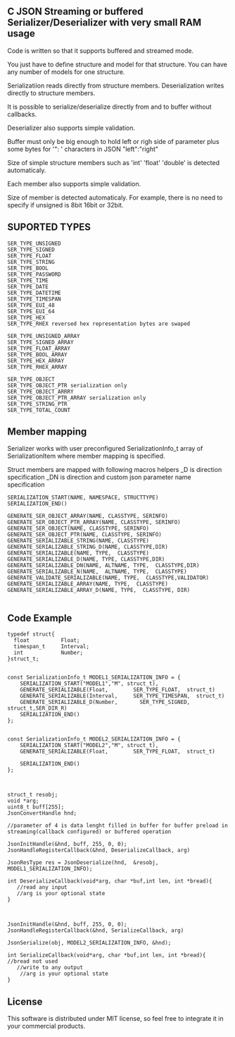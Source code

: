 ## C JSON Streaming or buffered Serializer/Deserializer with very small RAM usage
 
 Code is written so that it supports buffered and streamed mode.
 
 You just have to define structure and model for that structure. 
 You can have any number of models for one structure.
 
 Serializatiion reads directly from structure members.
 Deserialization writes directly to structure members.
 
 It is possible to serialize/deserialize directly from and to buffer without callbacks.
 
 Deserializer also supports simple validation.
 
 Buffer must only be big enough to hold left or righ side of parameter plus some bytes for '": ' characters in JSON "left":"right"
 
 Size of simple structure members such as 'int' 'float' 'double' is detected automaticaly. 
 
 Each member also supports simple validation.
 
Size of member is detected automaticaly. For example, there is no need to specify if unsigned is 8bit 16bit or 32bit.
 
## SUPORTED TYPES
```
SER_TYPE_UNSIGNED 
SER_TYPE_SIGNED   
SER_TYPE_FLOAT
SER_TYPE_STRING
SER_TYPE_BOOL
SER_TYPE_PASSWORD
SER_TYPE_TIME
SER_TYPE_DATE
SER_TYPE_DATETIME
SER_TYPE_TIMESPAN
SER_TYPE_EUI_48
SER_TYPE_EUI_64
SER_TYPE_HEX
SER_TYPE_RHEX reversed hex representation bytes are swaped

SER_TYPE_UNSIGNED_ARRAY
SER_TYPE_SIGNED_ARRAY 
SER_TYPE_FLOAT_ARRAY 
SER_TYPE_BOOL_ARRAY
SER_TYPE_HEX_ARRAY
SER_TYPE_RHEX_ARRAY

SER_TYPE_OBJECT 
SER_TYPE_OBJECT_PTR serialization only
SER_TYPE_OBJECT_ARRRY
SER_TYPE_OBJECT_PTR_ARRAY serialization only
SER_TYPE_STRING_PTR
SER_TYPE_TOTAL_COUNT
```
  

## Member mapping

Serializer works with user preconfigured  SerializationInfo_t array of SerializationItem where member mapping is specified.

Struct members are mapped with following macros helpers
 _D is direction specification
 _DN is direction and custom json parameter name specification 

```
SERIALIZATION_START(NAME, NAMESPACE, STRUCTTYPE)
SERIALIZATION_END() 

GENERATE_SER_OBJECT_ARRAY(NAME, CLASSTYPE, SERINFO)
GENERATE_SER_OBJECT_PTR_ARRAY(NAME, CLASSTYPE, SERINFO)
GENERATE_SER_OBJECT(NAME, CLASSTYPE, SERINFO)
GENERATE_SER_OBJECT_PTR(NAME, CLASSTYPE, SERINFO)
GENERATE_SERIALIZABLE_STRING(NAME, CLASSTYPE)
GENERATE_SERIALIZABLE_STRING_D(NAME, CLASSTYPE,DIR)
GENERATE_SERIALIZABLE(NAME, TYPE,  CLASSTYPE)
GENERATE_SERIALIZABLE_D(NAME, TYPE, CLASSTYPE,DIR)
GENERATE_SERIALIZABLE_DN(NAME, ALTNAME, TYPE,  CLASSTYPE,DIR)
GENERATE_SERIALIZABLE_N(NAME,  ALTNAME, TYPE,  CLASSTYPE)
GENERATE_VALIDATE_SERIALIZABLE(NAME, TYPE,  CLASSTYPE,VALIDATOR)
GENERATE_SERIALIZABLE_ARRAY(NAME, TYPE,  CLASSTYPE)
GENERATE_SERIALIZABLE_ARRAY_D(NAME, TYPE,  CLASSTYPE, DIR)


```
## Code Example

```
typedef struct{
  float          Float; 
  timespan_t     Interval;
  int            Number;
}struct_t;


const SerializationInfo_t MODEL1_SERIALIZATION_INFO = {
    SERIALIZATION_START("MODEL1","M", struct_t),
    GENERATE_SERIALIZABLE(Float,        SER_TYPE_FLOAT,  struct_t)  
    GENERATE_SERIALIZABLE(Interval,     SER_TYPE_TIMESPAN,  struct_t)  
    GENERATE_SERIALIZABLE_D(Number,       SER_TYPE_SIGNED,    struct_t,SER_DIR_R)  
    SERIALIZATION_END()
};


const SerializationInfo_t MODEL2_SERIALIZATION_INFO = {
    SERIALIZATION_START("MODEL2","M", struct_t),
    GENERATE_SERIALIZABLE(Float,        SER_TYPE_FLOAT,  struct_t)  

    SERIALIZATION_END()
};



struct_t resobj;
void *arg;
uint8_t buff[255]; 
JsonConvertHandle hnd;

//parameter of 4 is data lenght filled in buffer for buffer preload in streaming(callback configured) or buffered operation

JsonInitHandle(&hnd, buff, 255, 0, 0);
JsonHandleRegisterCallback(&hnd, DeserializeCallback, arg)

JsonResType res = JsonDeserialize(hnd,  &resobj, MODEL1_SERIALIZATION_INFO);

int DeserializeCallback(void*arg, char *buf,int len, int *bread){
   //read any input
   //arg is your optional state
}



JsonInitHandle(&hnd, buff, 255, 0, 0);
JsonHandleRegisterCallback(&hnd, SerializeCallback, arg)

JsonSerialize(obj, MODEL2_SERIALIZATION_INFO, &hnd);

int SerializeCallback(void*arg, char *buf,int len, int *bread){ //bread not used
   //write to any output
    //arg is your optional state
}
```

## License

This software is distributed under MIT license, so feel free to integrate it in your commercial products.
